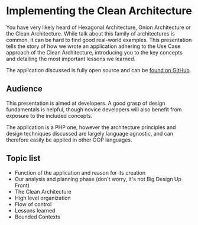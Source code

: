 # Implementing the Clean Architecture

You have very likely heard of Hexagonal Architecture, Onion Architecture or the Clean Architecture.
While talk about this family of architectures is common, it can be hard to find good real-world examples.
This presentation tells the story of how we wrote an application adhering to the Use Case approach of
the Clean Architecture, introducing you to the key concepts and detailing the most important lessons
we learned.

The application discussed is fully open source and can be [found on GitHub](https://github.com/wmde/FundraisingFrontend).

## Audience

This presentation is aimed at developers. A good grasp of design fundamentals is helpful, though novice
developers will also benefit from exposure to the included concepts.

The application is a PHP one, however the architecture principles and design techniques discussed are largely
language agnostic, and can therefore easily be applied in other OOP languages.

## Topic list

* Function of the application and reason for its creation
* Our analysis and planning phase (don't worry, it's not Big Design Up Front)
* The Clean Architecture
* High level organization
* Flow of control
* Lessons learned
* Bounded Contexts
